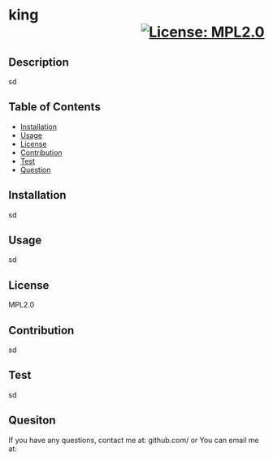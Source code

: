 
  # king <div align= "right">[![License: MPL2.0](https://img.shields.io/badge/License-MPL%202.0-brightgreen.svg)](https://opensource.org/licenses/MPL-2.0)</div>

  
 ## Description
  sd

  
 ## Table of Contents
  - [Installation](#installation)
  - [Usage](#usage)
  - [License](#license)
  - [Contribution](#contribution)
  - [Test](#test)
  - [Question](#question)

  
 ## Installation
  sd

  
 ## Usage
  sd

  
 ## License
  MPL2.0

  
 ## Contribution
  sd

  
 ## Test
  sd

  
 ## Quesiton
  If you have any questions, contact me at:
  github.com/ 
  or
  You can email me at: 
  
